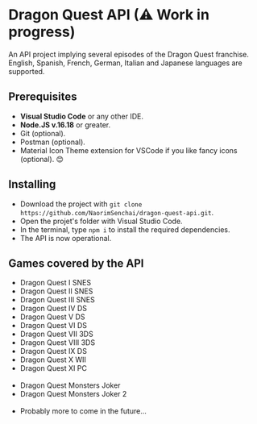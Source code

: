 # Dragon Quest API (⚠ Work in progress)

An API project implying several episodes of the Dragon Quest franchise.
English, Spanish, French, German, Italian and Japanese languages are supported.

## Prerequisites

<ul>
  <li><b>Visual Studio Code</b> or any other IDE.</li>
  <li><b>Node.JS v.16.18</b> or greater.</li>
  <li>Git (optional).</li>
  <li>Postman (optional).</li>
  <li>Material Icon Theme extension for VSCode if you like fancy icons (optional). 😊</li>
</ul>

## Installing

<ul>
  <li>Download the project with <code>git clone https://github.com/NaorimSenchai/dragon-quest-api.git</code>.</li>
  <li>Open the projet's folder with Visual Studio Code.</li>
  <li>In the terminal, type <code>npm i</code> to install the required dependencies.</li>
  <li>The API is now operational.</li>
</ul>

## Games covered by the API

<ul>
  <li>Dragon Quest I SNES</li>
  <li>Dragon Quest II SNES</li>
  <li>Dragon Quest III SNES</li>
  <li>Dragon Quest IV DS</li>
  <li>Dragon Quest V DS</li>
  <li>Dragon Quest VI DS</li>
  <li>Dragon Quest VII 3DS</li>
  <li>Dragon Quest VIII 3DS</li>
  <li>Dragon Quest IX DS</li>
  <li>Dragon Quest X WII</li>
  <li>Dragon Quest XI PC</li>
  <br>
  <li>Dragon Quest Monsters Joker</li>
  <li>Dragon Quest Monsters Joker 2</li>
  <br>
  <li>Probably more to come in the future...</li>
</ul>
